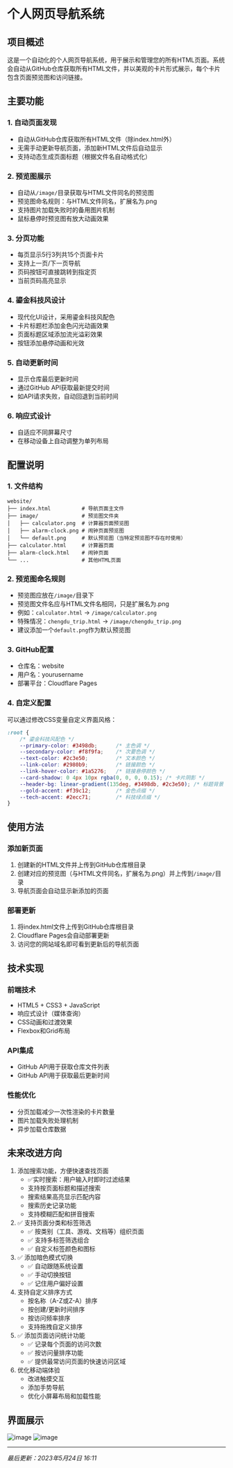 # 个人网页导航系统

## 项目概述

这是一个自动化的个人网页导航系统，用于展示和管理您的所有HTML页面。系统会自动从GitHub仓库获取所有HTML文件，并以美观的卡片形式展示，每个卡片包含页面预览图和访问链接。

## 主要功能

### 1. 自动页面发现
- 自动从GitHub仓库获取所有HTML文件（除index.html外）
- 无需手动更新导航页面，添加新HTML文件后自动显示
- 支持动态生成页面标题（根据文件名自动格式化）

### 2. 预览图展示
- 自动从`/image/`目录获取与HTML文件同名的预览图
- 预览图命名规则：与HTML文件同名，扩展名为.png
- 支持图片加载失败时的备用图片机制
- 鼠标悬停时预览图有放大动画效果

### 3. 分页功能
- 每页显示5行3列共15个页面卡片
- 支持上一页/下一页导航
- 页码按钮可直接跳转到指定页
- 当前页码高亮显示

### 4. 鎏金科技风设计
- 现代化UI设计，采用鎏金科技风配色
- 卡片标题栏添加金色闪光动画效果
- 页面标题区域添加流光溢彩效果
- 按钮添加悬停动画和光效

### 5. 自动更新时间
- 显示仓库最后更新时间
- 通过GitHub API获取最新提交时间
- 如API请求失败，自动回退到当前时间

### 6. 响应式设计
- 自适应不同屏幕尺寸
- 在移动设备上自动调整为单列布局

## 配置说明

### 1. 文件结构
```
website/
├── index.html          # 导航页面主文件
├── image/              # 预览图文件夹
│   ├── calculator.png  # 计算器页面预览图
│   ├── alarm-clock.png # 闹钟页面预览图
│   └── default.png     # 默认预览图（当特定预览图不存在时使用）
├── calculator.html     # 计算器页面
├── alarm-clock.html    # 闹钟页面
└── ...                 # 其他HTML页面
```

### 2. 预览图命名规则
- 预览图应放在`/image/`目录下
- 预览图文件名应与HTML文件名相同，只是扩展名为.png
- 例如：`calculator.html` → `/image/calculator.png`
- 特殊情况：`chengdu_trip.html` → `/image/chengdu_trip.png`
- 建议添加一个`default.png`作为默认预览图

### 3. GitHub配置
- 仓库名：website
- 用户名：yourusername
- 部署平台：Cloudflare Pages

### 4. 自定义配置
可以通过修改CSS变量自定义界面风格：
```css
:root {
    /* 鎏金科技风配色 */
    --primary-color: #3498db;      /* 主色调 */
    --secondary-color: #f8f9fa;    /* 次要色调 */
    --text-color: #2c3e50;         /* 文本颜色 */
    --link-color: #2980b9;         /* 链接颜色 */
    --link-hover-color: #1a5276;   /* 链接悬停颜色 */
    --card-shadow: 0 4px 10px rgba(0, 0, 0, 0.15); /* 卡片阴影 */
    --header-bg: linear-gradient(135deg, #3498db, #2c3e50); /* 标题背景 */
    --gold-accent: #f39c12;        /* 金色点缀 */
    --tech-accent: #2ecc71;        /* 科技绿点缀 */
}
```

## 使用方法

### 添加新页面
1. 创建新的HTML文件并上传到GitHub仓库根目录
2. 创建对应的预览图（与HTML文件同名，扩展名为.png）并上传到`/image/`目录
3. 导航页面会自动显示新添加的页面

### 部署更新
1. 将index.html文件上传到GitHub仓库根目录
2. Cloudflare Pages会自动部署更新
3. 访问您的网站域名即可看到更新后的导航页面

## 技术实现

### 前端技术
- HTML5 + CSS3 + JavaScript
- 响应式设计（媒体查询）
- CSS动画和过渡效果
- Flexbox和Grid布局

### API集成
- GitHub API用于获取仓库文件列表
- GitHub API用于获取最后更新时间

### 性能优化
- 分页加载减少一次性渲染的卡片数量
- 图片加载失败处理机制
- 异步加载仓库数据

## 未来改进方向

1. 添加搜索功能，方便快速查找页面
   - ✅实时搜索：用户输入时即时过滤结果
   - 支持按页面标题和描述搜索
   - 搜索结果高亮显示匹配内容
   - 搜索历史记录功能
   - 支持模糊匹配和拼音搜索
2. ✅ 支持页面分类和标签筛选
   - ✅ 按类别（工具、游戏、文档等）组织页面
   - ✅ 支持多标签筛选组合
   - ✅ 自定义标签颜色和图标
3. ✅ 添加暗色模式切换
   - ✅ 自动跟随系统设置
   - ✅ 手动切换按钮
   - ✅ 记住用户偏好设置
4. 支持自定义排序方式
   - 按名称（A-Z或Z-A）排序
   - 按创建/更新时间排序
   - 按访问频率排序
   - 支持拖拽自定义排序
5. ✅ 添加页面访问统计功能
   - ✅ 记录每个页面的访问次数
   - ✅ 按访问量排序功能
   - ✅ 提供最常访问页面的快速访问区域
6. 优化移动端体验
   - 改进触摸交互
   - 添加手势导航
   - 优化小屏幕布局和加载性能



## 界面展示

![image](https://github.com/user-attachments/assets/148bd613-ba22-4af9-92af-7a54bf0ea132)
![image](https://github.com/user-attachments/assets/212e6f02-0e7a-4438-8dee-fc203d942266)






---

*最后更新：2023年5月24日 16:11*

